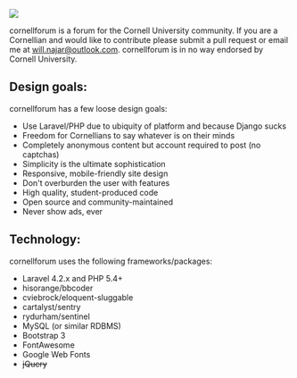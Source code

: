 ![](http://i.imgur.com/au1yJWU.png)

cornellforum is a forum for the Cornell University community. If you are a Cornellian and would like to contribute please submit a pull request or email me at will.najar@outlook.com. cornellforum is in no way endorsed by Cornell University.

## Design goals: ##
cornellforum has a few loose design goals:
 - Use Laravel/PHP due to ubiquity of platform and because Django sucks
 - Freedom for Cornellians to say whatever is on their minds
 - Completely anonymous content but account required to post (no captchas)
 - Simplicity is the ultimate sophistication
 - Responsive, mobile-friendly site design
 - Don't overburden the user with features
 - High quality, student-produced code
 - Open source and community-maintained
 - Never show ads, ever

## Technology: ##
cornellforum uses the following frameworks/packages:
 - Laravel 4.2.x and PHP 5.4+
 - hisorange/bbcoder
 - cviebrock/eloquent-sluggable
 - cartalyst/sentry
 - rydurham/sentinel
 - MySQL (or similar RDBMS)
 - Bootstrap 3
 - FontAwesome
 - Google Web Fonts
 - ~~jQuery~~

